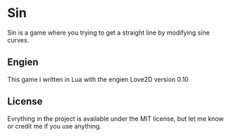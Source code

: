 # Sin
Sin is a game where you trying to get a straight line by modifying sine curves.

## Engien
This game i written in Lua with the engien Love2D version 0.10

## License
Evrything in the project is available under the MIT license, but let me know or credit me if you use anything. 
